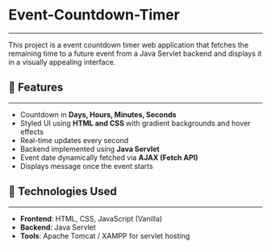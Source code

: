 # Event-Countdown-Timer
------------------------
This project is a event countdown timer web application that fetches the remaining time to a future event from a Java Servlet backend and displays it in a visually appealing interface.

## 🎯 Features
---------------
- Countdown in **Days, Hours, Minutes, Seconds**
- Styled UI using **HTML and CSS** with gradient backgrounds and hover effects
- Real-time updates every second
- Backend implemented using **Java Servlet**
- Event date dynamically fetched via **AJAX (Fetch API)**
- Displays message once the event starts

## 🧩 Technologies Used
------------------------

- **Frontend**: HTML, CSS, JavaScript (Vanilla)
- **Backend**: Java Servlet
- **Tools**: Apache Tomcat / XAMPP for servlet hosting


